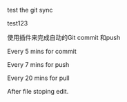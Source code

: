 test the git sync

test123

使用插件来完成自动的Git commit 和push

Every 5 mins for commit

Every 7 mins for push

Every 20 mins for pull

After file stoping edit.